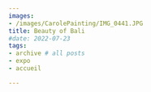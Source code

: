 ```yaml
---
images:
- /images/CarolePainting/IMG_0441.JPG
title: Beauty of Bali
#date: 2022-07-23
tags:
- archive # all posts
- expo
- accueil

---
```



